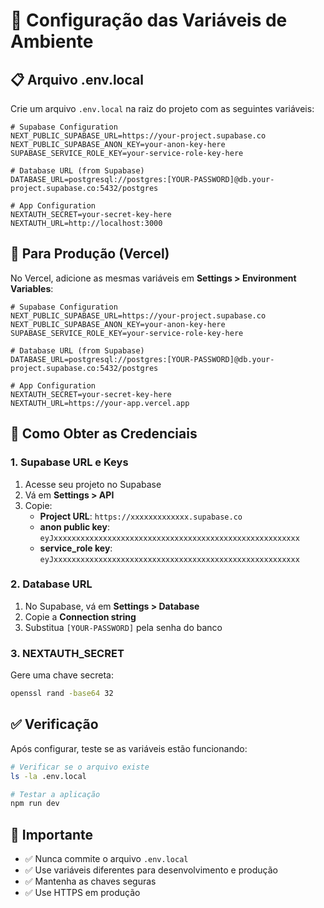 # 🔧 Configuração das Variáveis de Ambiente

## 📋 **Arquivo .env.local**

Crie um arquivo `.env.local` na raiz do projeto com as seguintes variáveis:

```env
# Supabase Configuration
NEXT_PUBLIC_SUPABASE_URL=https://your-project.supabase.co
NEXT_PUBLIC_SUPABASE_ANON_KEY=your-anon-key-here
SUPABASE_SERVICE_ROLE_KEY=your-service-role-key-here

# Database URL (from Supabase)
DATABASE_URL=postgresql://postgres:[YOUR-PASSWORD]@db.your-project.supabase.co:5432/postgres

# App Configuration
NEXTAUTH_SECRET=your-secret-key-here
NEXTAUTH_URL=http://localhost:3000
```

## 🚀 **Para Produção (Vercel)**

No Vercel, adicione as mesmas variáveis em **Settings > Environment Variables**:

```env
# Supabase Configuration
NEXT_PUBLIC_SUPABASE_URL=https://your-project.supabase.co
NEXT_PUBLIC_SUPABASE_ANON_KEY=your-anon-key-here
SUPABASE_SERVICE_ROLE_KEY=your-service-role-key-here

# Database URL (from Supabase)
DATABASE_URL=postgresql://postgres:[YOUR-PASSWORD]@db.your-project.supabase.co:5432/postgres

# App Configuration
NEXTAUTH_SECRET=your-secret-key-here
NEXTAUTH_URL=https://your-app.vercel.app
```

## 🔑 **Como Obter as Credenciais**

### **1. Supabase URL e Keys**
1. Acesse seu projeto no Supabase
2. Vá em **Settings > API**
3. Copie:
   - **Project URL**: `https://xxxxxxxxxxxxx.supabase.co`
   - **anon public key**: `eyJxxxxxxxxxxxxxxxxxxxxxxxxxxxxxxxxxxxxxxxxxxxxxxxxxxxxxxx`
   - **service_role key**: `eyJxxxxxxxxxxxxxxxxxxxxxxxxxxxxxxxxxxxxxxxxxxxxxxxxxxxxxxx`

### **2. Database URL**
1. No Supabase, vá em **Settings > Database**
2. Copie a **Connection string**
3. Substitua `[YOUR-PASSWORD]` pela senha do banco

### **3. NEXTAUTH_SECRET**
Gere uma chave secreta:
```bash
openssl rand -base64 32
```

## ✅ **Verificação**

Após configurar, teste se as variáveis estão funcionando:

```bash
# Verificar se o arquivo existe
ls -la .env.local

# Testar a aplicação
npm run dev
```

## 🚨 **Importante**

- ✅ Nunca commite o arquivo `.env.local`
- ✅ Use variáveis diferentes para desenvolvimento e produção
- ✅ Mantenha as chaves seguras
- ✅ Use HTTPS em produção
